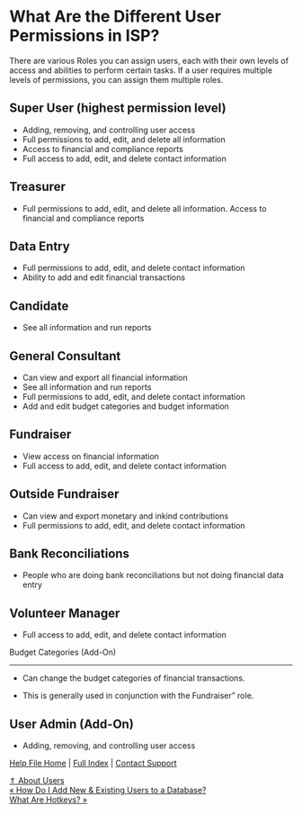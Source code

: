  What Are the Different User Permissions in ISP?
==========

There are various Roles you can assign users, each with their own levels of access and abilities to perform certain tasks. If a user requires multiple levels of permissions, you can assign them multiple roles. 

Super User (highest permission level)
----------

* Adding, removing, and controlling user access
* Full permissions to add, edit, and delete all information
* Access to financial and compliance reports
* Full access to add, edit, and delete contact information

Treasurer
----------

* Full permissions to add, edit, and delete all information. Access to financial and compliance reports

Data Entry
----------

* Full permissions to add, edit, and delete contact information
* Ability to add and edit financial transactions

Candidate
----------

* See all information and run reports

General Consultant
----------

* Can view and export all financial information
* See all information and run reports
* Full permissions to add, edit, and delete contact information
* Add and edit budget categories and budget information

Fundraiser
----------

* View access on financial information
* Full access to add, edit, and delete contact information

Outside Fundraiser
----------

* Can view and export monetary and inkind contributions
* Full permissions to add, edit, and delete contact information

Bank Reconciliations
----------

* People who are doing bank reconciliations but not doing financial data entry

Volunteer Manager
----------

* Full access to add, edit, and delete contact information

Budget Categories (Add-On)  

----------

* Can change the budget categories of financial transactions.

* This is generally used in conjunction with the Fundraiser” role.

User Admin (Add-On)
----------

* Adding, removing, and controlling user access

[Help File Home](/help/) | [Full Index](/Help-File-Directory/) | [Contact Support](mailto:support@ISPolitical.com)

[⇑ About Users](/About-Users)  
[« How Do I Add New & Existing Users to a Database?](/How-Do-I-Add-New-Existing-Users-to-a-Database)  
[What Are Hotkeys? »](/What-Are-Hotkeys)